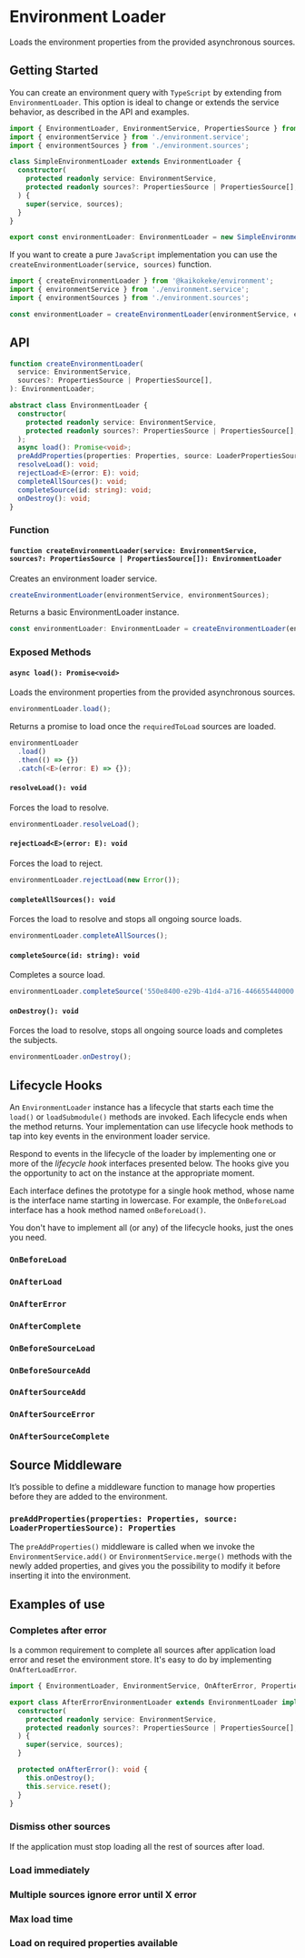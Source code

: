 # Environment Loader

Loads the environment properties from the provided asynchronous sources.

## Getting Started

You can create an environment query with `TypeScript` by extending from `EnvironmentLoader`. This option is ideal to change or extends the service behavior, as described in the API and examples.

```ts
import { EnvironmentLoader, EnvironmentService, PropertiesSource } from '@kaikokeke/environment';
import { environmentService } from './environment.service';
import { environmentSources } from './environment.sources';

class SimpleEnvironmentLoader extends EnvironmentLoader {
  constructor(
    protected readonly service: EnvironmentService,
    protected readonly sources?: PropertiesSource | PropertiesSource[],
  ) {
    super(service, sources);
  }
}

export const environmentLoader: EnvironmentLoader = new SimpleEnvironmentLoader(environmentService, environmentSources);
```

If you want to create a pure `JavaScript` implementation you can use the `createEnvironmentLoader(service, sources)` function.

```js
import { createEnvironmentLoader } from '@kaikokeke/environment';
import { environmentService } from './environment.service';
import { environmentSources } from './environment.sources';

const environmentLoader = createEnvironmentLoader(environmentService, environmentSources);
```

## API

```ts
function createEnvironmentLoader(
  service: EnvironmentService,
  sources?: PropertiesSource | PropertiesSource[],
): EnvironmentLoader;
```

```ts
abstract class EnvironmentLoader {
  constructor(
    protected readonly service: EnvironmentService,
    protected readonly sources?: PropertiesSource | PropertiesSource[],
  );
  async load(): Promise<void>;
  preAddProperties(properties: Properties, source: LoaderPropertiesSource): Properties;
  resolveLoad(): void;
  rejectLoad<E>(error: E): void;
  completeAllSources(): void;
  completeSource(id: string): void;
  onDestroy(): void;
}
```

### Function

#### `function createEnvironmentLoader(service: EnvironmentService, sources?: PropertiesSource | PropertiesSource[]): EnvironmentLoader`

Creates an environment loader service.

```ts
createEnvironmentLoader(environmentService, environmentSources);
```

Returns a basic EnvironmentLoader instance.

```ts
const environmentLoader: EnvironmentLoader = createEnvironmentLoader(environmentService, environmentSources);
```

### Exposed Methods

#### `async load(): Promise<void>`

Loads the environment properties from the provided asynchronous sources.

```ts
environmentLoader.load();
```

Returns a promise to load once the `requiredToLoad` sources are loaded.

```ts
environmentLoader
  .load()
  .then(() => {})
  .catch(<E>(error: E) => {});
```

#### `resolveLoad(): void`

Forces the load to resolve.

```ts
environmentLoader.resolveLoad();
```

#### `rejectLoad<E>(error: E): void`

Forces the load to reject.

```ts
environmentLoader.rejectLoad(new Error());
```

#### `completeAllSources(): void`

Forces the load to resolve and stops all ongoing source loads.

```ts
environmentLoader.completeAllSources();
```

#### `completeSource(id: string): void`

Completes a source load.

```ts
environmentLoader.completeSource('550e8400-e29b-41d4-a716-446655440000');
```

#### `onDestroy(): void`

Forces the load to resolve, stops all ongoing source loads and completes the subjects.

```ts
environmentLoader.onDestroy();
```

## Lifecycle Hooks

An `EnvironmentLoader` instance has a lifecycle that starts each time the `load()` or `loadSubmodule()` methods are invoked. Each lifecycle ends when the method returns. Your implementation can use lifecycle hook methods to tap into key events in the environment loader service.

Respond to events in the lifecycle of the loader by implementing one or more of the _lifecycle hook_ interfaces presented below. The hooks give you the opportunity to act on the instance at the appropriate moment.

Each interface defines the prototype for a single hook method, whose name is the interface name starting in lowercase. For example, the `OnBeforeLoad` interface has a hook method named `onBeforeLoad()`.

You don't have to implement all (or any) of the lifecycle hooks, just the ones you need.

### `OnBeforeLoad`

### `OnAfterLoad`

### `OnAfterError`

### `OnAfterComplete`

### `OnBeforeSourceLoad`

### `OnBeforeSourceAdd`

### `OnAfterSourceAdd`

### `OnAfterSourceError`

### `OnAfterSourceComplete`

## Source Middleware

It’s possible to define a middleware function to manage how properties before they are added to the environment.

### `preAddProperties(properties: Properties, source: LoaderPropertiesSource): Properties`

The `preAddProperties()` middleware is called when we invoke the `EnvironmentService.add()` or `EnvironmentService.merge()` methods with the newly added properties, and gives you the possibility to modify it before inserting it into the environment.

## Examples of use

### Completes after error

Is a common requirement to complete all sources after application load error and reset the environment store.
It's easy to do by implementing `OnAfterLoadError`.

```ts
import { EnvironmentLoader, EnvironmentService, OnAfterError, PropertiesSource } from '@kaikokeke/environment';

export class AfterErrorEnvironmentLoader extends EnvironmentLoader implements OnAfterError {
  constructor(
    protected readonly service: EnvironmentService,
    protected readonly sources?: PropertiesSource | PropertiesSource[],
  ) {
    super(service, sources);
  }

  protected onAfterError(): void {
    this.onDestroy();
    this.service.reset();
  }
}
```

### Dismiss other sources

If the application must stop loading all the rest of sources after load.

### Load immediately

### Multiple sources ignore error until X error

### Max load time

### Load on required properties available
